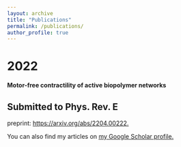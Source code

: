 ```yaml
---
layout: archive
title: "Publications"
permalink: /publications/
author_profile: true
---
```

2022
=====
**Motor-free contractility of active biopolymer networks**

Submitted to Phys. Rev. E
---
preprint: <u><a href="https://arxiv.org/abs/2204.00222">https://arxiv.org/abs/2204.00222</a>.</u>

You can also find my articles on <u><a href="https://scholar.google.com/citations?user=_XjLa2EAAAAJ&hl=en&oi=ao">my Google Scholar profile</a>.</u>


